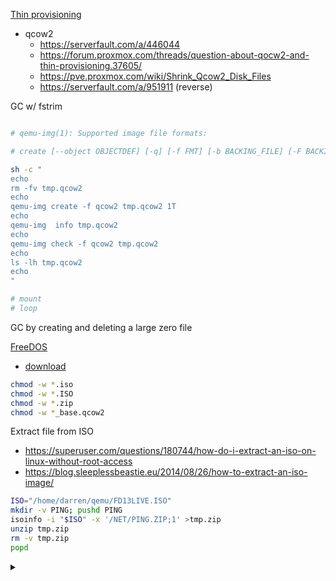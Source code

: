 [Thin provisioning](https://en.wikipedia.org/wiki/Thin_provisioning)
* qcow2
  * https://serverfault.com/a/446044
  * https://forum.proxmox.com/threads/question-about-qocw2-and-thin-provisioning.37605/
  * https://pve.proxmox.com/wiki/Shrink_Qcow2_Disk_Files
  * https://serverfault.com/a/951911 (reverse)

GC w/ fstrim
```bash

# qemu-img(1): Supported image file formats:

# create [--object OBJECTDEF] [-q] [-f FMT] [-b BACKING_FILE] [-F BACKING_FMT] [-u] [-o OPTIONS] FILENAME [SIZE]

sh -c "
echo
rm -fv tmp.qcow2
echo
qemu-img create -f qcow2 tmp.qcow2 1T
echo
qemu-img  info tmp.qcow2
echo
qemu-img check -f qcow2 tmp.qcow2
echo
ls -lh tmp.qcow2
echo
"

# mount
# loop
```

GC by creating and deleting a large zero file


[FreeDOS](https://www.freedos.org/)
* [download](https://www.freedos.org/download/)


```bash
chmod -w *.iso
chmod -w *.ISO
chmod -w *.zip
chmod -w *_base.qcow2
```

Extract file from ISO
* https://superuser.com/questions/180744/how-do-i-extract-an-iso-on-linux-without-root-access
* https://blog.sleeplessbeastie.eu/2014/08/26/how-to-extract-an-iso-image/
```bash
ISO="/home/darren/qemu/FD13LIVE.ISO"
mkdir -v PING; pushd PING
isoinfo -i "$ISO" -x '/NET/PING.ZIP;1' >tmp.zip
unzip tmp.zip
rm -v tmp.zip
popd
```




<details><summary>&nbsp;</summary>

Thin provisioning VDI
  * https://superuser.com/a/529183/)
  * https://www.howtogeek.com/312883/how-to-shrink-a-virtualbox-virtual-machine-and-free-up-disk-space/)

VirtualBox
  * [Create VM](https://www.andreafortuna.org/2019/10/24/how-to-create-a-virtualbox-vm-from-command-line/)

Convert between raw, qcow2, qed, vdi, vmdk, vhd
  * [openstack](https://docs.openstack.org/image-guide/convert-images.html)
  * [superuser](https://superuser.com/questions/360517)


</details>
